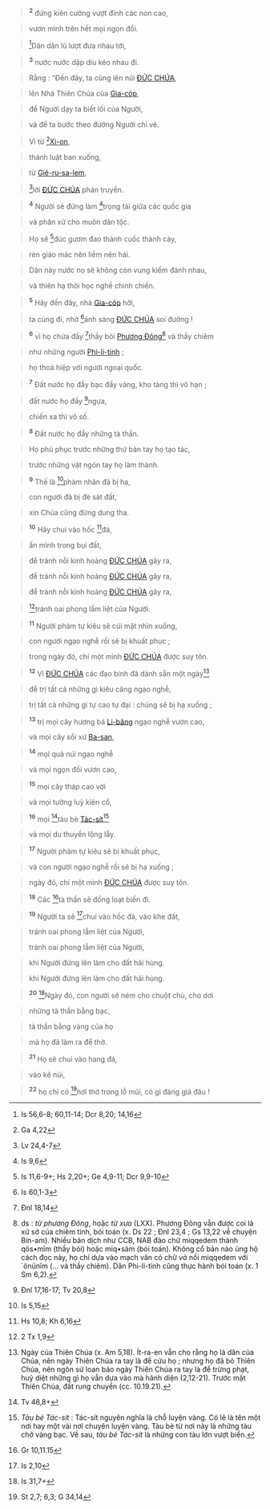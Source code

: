 > <sup><b>2</b></sup> đứng kiên cường vượt đỉnh các non cao,
>


> vươn mình trên hết mọi ngọn đồi.
>


> [^2*]Dân dân lũ lượt đưa nhau tới,
>


> <sup><b>3</b></sup> nước nước dập dìu kéo nhau đi.
>


> Rằng : “Đến đây, ta cùng lên núi [ĐỨC CHÚA](),
>


> lên Nhà Thiên Chúa của [Gia-cóp](),
>


> để Người dạy ta biết lối của Người,
>


> và để ta bước theo đường Người chỉ vẽ.
>


> Vì từ [^3*][Xi-on](),
>


> thánh luật ban xuống,
>


> từ [Giê-ru-sa-lem](),
>


> [^4*]lời [ĐỨC CHÚA]() phán truyền.
>


> <sup><b>4</b></sup> Người sẽ đứng làm [^5*]trọng tài giữa các quốc gia
>


> và phân xử cho muôn dân tộc.
>


> Họ sẽ [^6*]đúc gươm đao thành cuốc thành cày,
>


> rèn giáo mác nên liềm nên hái.
>


> Dân này nước nọ sẽ không còn vung kiếm đánh nhau,
>


> và thiên hạ thôi học nghề chinh chiến.
>


> <sup><b>5</b></sup> Hãy đến đây, nhà [Gia-cóp]() hỡi,
>


> ta cùng đi, nhờ [^7*]ánh sáng [ĐỨC CHÚA]() soi đường !
>


> <sup><b>6</b></sup> vì họ chứa đầy [^8*]thầy bói [Phương Đông]()[^5] và thầy chiêm
>


> như những người [Phi-li-tinh]() ;
>


> họ thoả hiệp với người ngoại quốc.
>


> <sup><b>7</b></sup> Đất nước họ đầy bạc đầy vàng, kho tàng thì vô hạn ;
>


> đất nước họ đầy [^9*]ngựa,
>


> chiến xa thì vô số.
>


> <sup><b>8</b></sup> Đất nước họ đầy những tà thần.
>


> Họ phủ phục trước những thứ bàn tay họ tạo tác,
>


> trước những vật ngón tay họ làm thành.
>


> <sup><b>9</b></sup> Thế là [^10*]phàm nhân đã bị hạ,
>


> con người đã bị đè sát đất,
>


> xin Chúa cũng đừng dung tha.
>


> <sup><b>10</b></sup> Hãy chui vào hốc [^11*]đá,
>


> ẩn mình trong bụi đất,
>


> để tránh nỗi kinh hoàng [ĐỨC CHÚA]() gây ra,
> 
> để tránh nỗi kinh hoàng [ĐỨC CHÚA]() gây ra,
> 
> để tránh nỗi kinh hoàng [ĐỨC CHÚA]() gây ra,
>


> [^12*]tránh oai phong lẫm liệt của Người.
>


> <sup><b>11</b></sup> Người phàm tự kiêu sẽ cúi mặt nhìn xuống,
>


> con người ngạo nghễ rồi sẽ bị khuất phục ;
>


> trong ngày đó, chỉ một mình [ĐỨC CHÚA]() được suy tôn.
>


> <sup><b>12</b></sup> Vì [ĐỨC CHÚA]() các đạo binh đã dành sẵn một ngày[^6]
>


> để trị tất cả những gì kiêu căng ngạo nghễ,
>


> trị tất cả những gì tự cao tự đại : chúng sẽ bị hạ xuống ;
>


> <sup><b>13</b></sup> trị mọi cây hương bá [Li-băng]() ngạo nghễ vươn cao,
>


> và mọi cây sồi xứ [Ba-san](),
>


> <sup><b>14</b></sup> mọi quả núi ngạo nghễ
>


> và mọi ngọn đồi vươn cao,
>


> <sup><b>15</b></sup> mọi cây tháp cao vời
>


> và mọi tường luỹ kiên cố,
>


> <sup><b>16</b></sup> mọi [^13*]tàu bè [Tác-sít]()[^7]
>


> và mọi du thuyền lộng lẫy.
>


> <sup><b>17</b></sup> Người phàm tự kiêu sẽ bị khuất phục,
>


> và con người ngạo nghễ rồi sẽ bị hạ xuống ;
>


> ngày đó, chỉ một mình [ĐỨC CHÚA]() được suy tôn.
>


> <sup><b>18</b></sup> Các [^14*]tà thần sẽ đồng loạt biến đi.
>


> <sup><b>19</b></sup> Người ta sẽ [^15*]chui vào hốc đá, vào khe đất,
>


> tránh oai phong lẫm liệt của Người,
> 
> tránh oai phong lẫm liệt của Người,
>


> khi Người đứng lên làm cho đất hãi hùng.
> 
> khi Người đứng lên làm cho đất hãi hùng.
>


> <sup><b>20</b></sup> [^16*]Ngày đó, con người sẽ ném cho chuột chù, cho dơi
>


> những tà thần bằng bạc,
>


> tà thần bằng vàng của họ
>


> mà họ đã làm ra để thờ.
>


> <sup><b>21</b></sup> Họ sẽ chui vào hang đá,
>


> vào kẽ núi,
>


> <sup><b>22</b></sup> họ chỉ có [^18*]hơi thở trong lỗ mũi, có gì đáng giá đâu !
>

[^5]: ds : *từ phương Đông*, hoặc *từ xưa* (LXX). Phương Đông vẫn được coi là xứ sở của chiêm tinh, bói toán (x. Ds 22 ; Đnl 23,4 ; Gs 13,22 về chuyện Bin-am). Nhiều bản dịch như CCB, NAB đảo chữ miqqedem thành qös•mîm (thầy bói) hoặc miq•säm (bói toán). Không cổ bản nào ủng hộ cách đọc này, họ chỉ dựa vào mạch văn có chữ *và* nối miqqedem với \`önünîm (... và thầy chiêm). Dân Phi-li-tinh cũng thực hành bói toán (x. 1 Sm 6,2).
[^6]: Ngày của Thiên Chúa (x. Am 5,18). Ít-ra-en vẫn cho rằng họ là dân của Chúa, nên ngày Thiên Chúa ra tay là để cứu họ ; nhưng họ đã bỏ Thiên Chúa, nên ngôn sứ loan báo ngày Thiên Chúa ra tay là để trừng phạt, huỷ diệt những gì họ vẫn dựa vào mà hãnh diện (2,12-21). Trước mặt Thiên Chúa, đất rung chuyển (cc. 10.19.21).
[^7]: *Tàu bè Tác-sít* : Tác-sít nguyên nghĩa là chỗ luyện vàng. Có lẽ là tên một nơi hay một vài nơi chuyên luyện vàng. Tàu bè từ nơi này là những tàu chở vàng bạc. Về sau, *tàu bè Tác-sít* là những con tàu lớn vượt biển.
[^2*]: Is 56,6-8; 60,11-14; Dcr 8,20; 14,16
[^3*]: Ga 4,22
[^4*]: Lv 24,4-7
[^5*]: Is 9,6
[^6*]: Is 11,6-9+; Hs 2,20+; Ge 4,9-11; Dcr 9,9-10
[^7*]: Is 60,1-3
[^8*]: Đnl 18,14
[^9*]: Đnl 17,16-17; Tv 20,8
[^10*]: Is 5,15
[^11*]: Hs 10,8; Kh 6,16
[^12*]: 2 Tx 1,9
[^13*]: Tv 48,8+
[^14*]: Gr 10,11.15
[^15*]: Is 2,10
[^16*]: Is 31,7+
[^18*]: St 2,7; 6,3; G 34,14